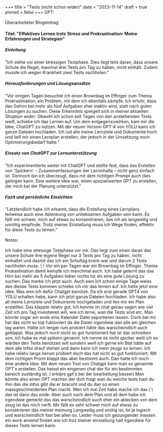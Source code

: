 +++
title = "Tests (nicht schon wider)"
date = "2023-11-14"
draft = true
pinned = false
+++
GPT:\
\
Überarbeiteter Blogeintrag

#### Titel: "Effektives Lernen trotz Stress und Prokrastination: Meine Erfahrungen und Strategien"

##### Einleitung

"Ich stehe vor einer stressigen Testphase. Dies liegt teils daran, dass unsere Schule die Regel, maximal drei Tests pro Tag zu haben, nicht einhält. Zudem musste ich wegen Krankheit zwei Tests nachholen."

##### Herausforderungen und Lösungsansätze

"Vor einigen Tagen besuchte ich einen Brownbag im Effinger zum Thema Prokrastination, ein Problem, mit dem ich ebenfalls kämpfe. Ich erfuhr, dass das Gehirn bei mehr als fünf Aufgaben eher inaktiv wird, statt nach guten Lösungen zu suchen. Diese Erkenntnis spiegelt sich in meiner aktuellen Situation wider: Obwohl ich schon seit Tagen von den anstehenden Tests weiß, schiebe ich das Lernen auf. Um dem entgegenzuwirken, kam mir die Idee, ChatGPT zu nutzen. Mit der neuen Version GPT-4 von YOLU kann ich ganze Dateien hochladen. Ich lud alle meine Lernziele und Dokumente hoch und ließ mir einen Lernplan erstellen, der jedoch in der Umsetzung noch Optimierungsbedarf hatte."

##### Einsatz von ChatGPT zur Lernunterstützung

"Ich experimentierte weiter mit ChatGPT und stellte fest, dass das Erstellen von 'Spickern' – Zusammenfassungen der Lerninhalte – nicht ganz einfach ist. Dennoch bin ich überzeugt, dass mit dem richtigen Prompt auch dies gelingen kann. Eine weitere Idee war, einen spezialisierten GPT zu erstellen, der mich bei der Planung unterstützt."

##### Fazit und persönliche Einsichten

"Letztendlich habe ich erkannt, dass die Erstellung eines Lernplans teilweise auch eine Ablenkung von unliebsamen Aufgaben sein kann. Es fällt mir schwer, mich auf etwas zu konzentrieren, das ich als langweilig und unnötig empfinde. Trotz meiner Einstellung muss ich Wege finden, effektiv für diese Tests zu lernen."\
\
Notes:\
\
Ich habe eine stressige Testphase vor mir. Das liegt zum einen daran das unsere Schule ihre eigene Regel nur 3 Tests pro Tag zu haben, nicht einhaltet und dasmit das ich ein Schultag krank war und darum 2 Tests nachholen muss. \ \ Vor ein par Tagen war ein Brownbag im Effinger. Thema Prokastination damit kempfe ich manchmal auch. Ich habe gelernt das das Hirn bei mehr als 5 Aufgaben lieber nichts tut als eine gute Lösung zu suchen. Das merke ich jetzt auch. Auch wen ich schon einige Tage weiss das diesse Tests kommen schiebe ich mir das lernen auf. Ich hatte jetzt eine idee. Was wen ich dafür Chatgpt benütze. Da ich erst gerade GPT4 von YOLU erhalten habe, kann ich jetzt ganze Dateien hochladen. Ich habe also all meine Lernziele und Dokumente hochgeladen und lies mir ein Plan erstelllen. Das klappte relativ gut. Ich konnte im chat genau sagen wie viel Zeit ich pro Tag investieren will, wie ich lerne, wan die Tests sind etc. Man könnte sogar am ende eine Kalender Datei exportieren lassen. Doch bei mir hat das nicht so top fuktioniert da die Daten irgendwie dan alle am gleichen tag waren. Hätte ich lenger rum probiert hätte das warscheindlich auch geklappt. Was jedoch noch nicht so gut funktioniert hat ist das schreiben von, ich habe es mal spikern genannt. Ich nenne es nicht spicker weill ich es wärden den Tests benützen will sondern weill ich gerne ein Blat hätte auf dem alle Infso drauf stehen und dann kann ich mein zeugs so lernen. Ich habe relativ lange herum probiert doch das hat nicht so gut funktioniert. MIt dem richtigen Promt klappt das aber bestimmt auch. Dan hatte ich noch eine andere Idee. Mit dem neuen Tool von Chatgpt kann man so genannte GPT's erstellen. Das heisst ein eingenen chat der für ein bestimmten bereich zuständig ist. ( erkläre gpt's bei der bearbeitung besser) Man könnte also einen GPT machen der dich fragt wan du welche tests hast du ihm dan die infos gibt die er bracuht und du dan so einen massgeschneiderten Plan macht. Wen ich mal Zeit habe mache ich das.\ \ das ist dann das ende: Aber auch nach dem Plan und all dem habe ich irgendwie gemerkt das das warscheindlich auch eher ein ablecken von dem zeug ist das mich nerft. Mir fällt es sehr schwer mich auf etwas zu konsetrieren das meiner meinung Langweilig und unötig ist, Ist ja logisch und warscheindlich fast bei allen so. Leider muss ich gezungender massen ein work arownd finden wie ich troz meiner einstellung halt irgendwie für dieses Tests lernen kann.